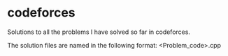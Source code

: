 # codeforces
Solutions to all the problems I have solved so far in codeforces.

The solution files are named in the following format:
  <Problem_code>.cpp

